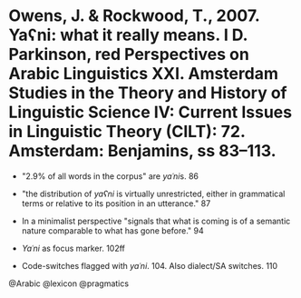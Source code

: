 # Owens, J. & Rockwood, T., 2007. Yaʕni: what it really means. I D. Parkinson, red Perspectives on Arabic Linguistics XXI. Amsterdam Studies in the Theory and History of Linguistic Science IV: Current Issues in Linguistic Theory (CILT): 72. Amsterdam: Benjamins, ss 83–113.

- "2.9% of all words in the corpus" are *yaʿni*s. 86

- "the distribution of *yaʕni* is virtually unrestricted, either in grammatical terms or relative to its position in an utterance." 87

- In a minimalist perspective "signals that what is coming is of a semantic nature comparable to what has gone before." 94

- *Yaʿni* as focus marker. 102ff

- Code-switches flagged with *yaʿni*. 104. Also dialect/SA switches. 110

@Arabic
@lexicon
@pragmatics
